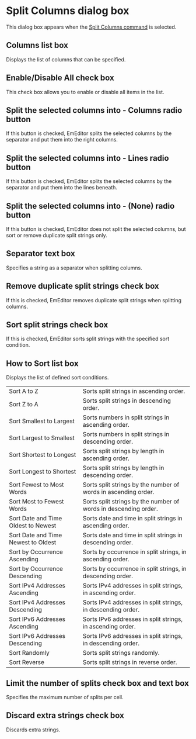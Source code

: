 # Split Columns dialog box

This dialog box appears when the
[Split Columns command](../../cmd/edit/split_column) is selected.

## Columns list box

Displays the list of columns that can be specified.

## Enable/Disable All check box

This check box allows you to enable or disable all items in the list.

## Split the selected columns into - Columns radio button

If this button is checked, EmEditor splits the selected columns by the separator and put them into the right columns.

## Split the selected columns into - Lines radio button

If this button is checked, EmEditor splits the selected columns by the separator and put them into the lines beneath.

## Split the selected columns into - (None) radio button

If this button is checked, EmEditor does not split the selected columns, but sort or remove duplicate split strings only.

## Separator text box

Specifies a string as a separator when splitting columns.

## Remove duplicate split strings check box

If this is checked, EmEditor removes duplicate split strings when splitting columns.

## Sort split strings check box

If this is checked, EmEditor sorts split strings with the specified sort condition.

## How to Sort list box

Displays the list of defined sort conditions.

|     |     |
| --- | --- |
| Sort A to Z | Sorts split strings in ascending order. |
| Sort Z to A | Sorts split strings in descending order. |
| Sort Smallest to Largest | Sorts numbers in split strings in ascending order. |
| Sort Largest to Smallest | Sorts numbers in split strings in descending order. |
| Sort Shortest to Longest | Sorts split strings by length in ascending order. |
| Sort Longest to Shortest | Sorts split strings by length in descending order. |
| Sort Fewest to Most Words | Sorts split strings by the number of words in ascending order. |
| Sort Most to Fewest Words | Sorts split strings by the number of words in descending order. |
| Sort Date and Time Oldest to Newest | Sorts date and time in split strings in ascending order. |
| Sort Date and Time Newest to Oldest | Sorts date and time in split strings in descending order. |
| Sort by Occurrence Ascending | Sorts by occurrence in split strings, in ascending order. |
| Sort by Occurrence Descending | Sorts by occurrence in split strings, in descending order. |
| Sort IPv4 Addresses Ascending | Sorts IPv4 addresses in split strings, in ascending order. |
| Sort IPv4 Addresses Descending | Sorts IPv4 addresses in split strings, in descending order. |
| Sort IPv6 Addresses Ascending | Sorts IPv6 addresses in split strings, in ascending order. |
| Sort IPv6 Addresses Descending | Sorts IPv6 addresses in split strings, in descending order. |
| Sort Randomly | Sorts split strings randomly. |
| Sort Reverse | Sorts split strings in reverse order. |

## Limit the number of splits check box and text box

Specifies the maximum number of splits per cell.

## Discard extra strings check box

Discards extra strings.


